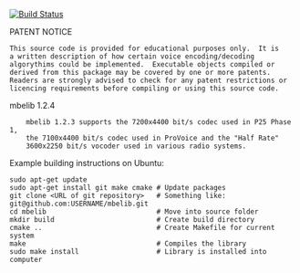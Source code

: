 [![Build Status](https://travis-ci.org/szechyjs/mbelib.png?branch=master)](https://travis-ci.org/szechyjs/mbelib)

PATENT NOTICE

    This source code is provided for educational purposes only.  It is
    a written description of how certain voice encoding/decoding
    algorythims could be implemented.  Executable objects compiled or 
    derived from this package may be covered by one or more patents.
    Readers are strongly advised to check for any patent restrictions or 
    licencing requirements before compiling or using this source code.

mbelib 1.2.4

        mbelib 1.2.3 supports the 7200x4400 bit/s codec used in P25 Phase 1,
        the 7100x4400 bit/s codec used in ProVoice and the "Half Rate"
        3600x2250 bit/s vocoder used in various radio systems.

Example building instructions on Ubuntu:

    sudo apt-get update
    sudo apt-get install git make cmake # Update packages
    git clone <URL of git repository>   # Something like: git@github.com:USERNAME/mbelib.git
    cd mbelib                           # Move into source folder
    mkdir build                         # Create build directory
    cmake ..                            # Create Makefile for current system
    make                                # Compiles the library
    sudo make install                   # Library is installed into computer
